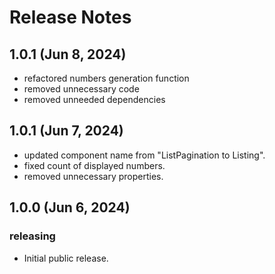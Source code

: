 # Release Notes

## 1.0.1 (Jun 8, 2024)

- refactored numbers generation function
- removed unnecessary code
- removed unneeded dependencies

## 1.0.1 (Jun 7, 2024)

- updated component name from "ListPagination to Listing".
- fixed count of displayed numbers.
- removed unnecessary properties.

## 1.0.0 (Jun 6, 2024)

### releasing

- Initial public release.
